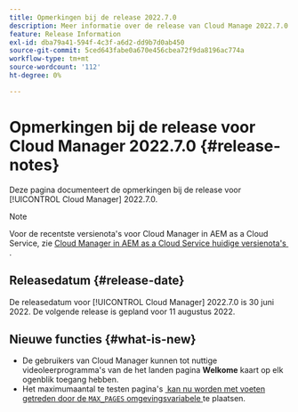 ```yaml
---
title: Opmerkingen bij de release 2022.7.0
description: Meer informatie over de release van Cloud Manage 2022.7.0.
feature: Release Information
exl-id: dba79a41-594f-4c3f-a6d2-dd9b7d0ab450
source-git-commit: 5ced643fabe0a670e456cbea72f9da8196ac774a
workflow-type: tm+mt
source-wordcount: '112'
ht-degree: 0%

---
```


# Opmerkingen bij de release voor Cloud Manager 2022.7.0 {#release-notes}

Deze pagina documenteert de opmerkingen bij de release voor [!UICONTROL Cloud Manager] 2022.7.0.

>[!NOTE]
>
>Voor de recentste versienota&#39;s voor Cloud Manager in AEM as a Cloud Service, zie [&#x200B; Cloud Manager in AEM as a Cloud Service huidige versienota&#39;s &#x200B;](https://experienceleague.adobe.com/nl/docs/experience-manager-cloud-service/content/release-notes/cloud-manager/current).

## Releasedatum {#release-date}

De releasedatum voor [!UICONTROL Cloud Manager] 2022.7.0 is 30 juni 2022. De volgende release is gepland voor 11 augustus 2022.

## Nieuwe functies {#what-is-new}

* De gebruikers van Cloud Manager kunnen tot nuttige videoleerprogramma&#39;s van de het landen pagina **Welkome** kaart op elk ogenblik toegang hebben.
* Het maximumaantal te testen pagina&#39;s [&#x200B; kan nu worden met voeten getreden door de `MAX_PAGES` omgevingsvariabele &#x200B;](/help/using/code-quality-testing.md#crawler) te plaatsen.
